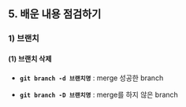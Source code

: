 ## 5. 배운 내용 점검하기
### 1) 브랜치
#### (1) 브랜치 삭제
* __```git branch -d 브랜치명```__ : merge 성공한 branch

* __```git branch -D 브랜치명```__ : merge를 하지 않은 branch

